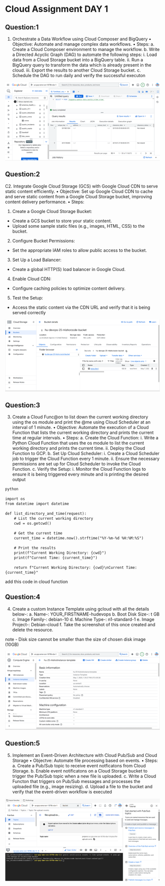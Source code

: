 # Cloud Assignment DAY 1

## Question:1

1. Orchestrate a Data Workflow using Cloud Composer and BigQuery
• Objective: Automate and manage complex data workflows.
• Steps:
a. Create a Cloud Composer environment to manage the workflow.
b. Write a Directed Acyclic Graph (DAG) to automate the following steps:
i. Load data from a Cloud Storage bucket into a BigQuery table.
ii. Run a BigQuery query to transform the data which is already present in 
the cloud.
iii. Export the results to another Cloud Storage bucket.
c. Schedule the DAG to run daily and verify the successful executon

![alt text](image-3.png)

## Question:2

C2. Integrate Google Cloud Storage (GCS) with Google Cloud CDN to serve static content efficiently.
• Objective: Set up Google Cloud CDN to cache and serve static content from a Google Cloud 
Storage bucket, improving content delivery performance.
• Steps:
1. Create a Google Cloud Storage Bucket:
- Create a GCS bucket to store your static content.
- Upload some sample static files (e.g., images, HTML, CSS) to the bucket.
2. Configure Bucket Permissions:
- Set the appropriate IAM roles to allow public access to the bucket.
3. Set Up a Load Balancer:
- Create a global HTTP(S) load balancer in Google Cloud.
4. Enable Cloud CDN:
- Configure caching policies to optimize content delivery.
5. Test the Setup:
- Access the static content via the CDN URL and verify that it is being served 
correctly

![alt text](image-2.png)



## Question:3
3. Create a Cloud Func@on to list down the current working directory using the os module and print 
the @me using Cloud Scheduler at an interval of 1 minute.
• Objective: Automate the execution of a Cloud Function that lists the current working directory 
and prints the current time at regular intervals.
• Steps:
a. Create the Cloud Function:
i. Write a Python Cloud Function that uses the os module to list the current 
working directory and prints the current time.
ii. Deploy the Cloud Function to GCP.
b. Set Up Cloud Scheduler:
i. Create a Cloud Scheduler job to trigger the Cloud Function every 1 minute.
ii. Ensure the necessary permissions are set up for Cloud Scheduler to invoke the 
Cloud Function.
c. Verify the Setup:
i. Monitor the Cloud Function logs to ensure it is being triggered every minute and 
is printing the desired output

```
python

import os
from datetime import datetime

def list_directory_and_time(request):
    # List the current working directory
    cwd = os.getcwd()
    
    # Get the current time
    current_time = datetime.now().strftime("%Y-%m-%d %H:%M:%S")
    
    # Print the results
    print(f"Current Working Directory: {cwd}")
    print(f"Current Time: {current_time}")
    
    return f"Current Working Directory: {cwd}\nCurrent Time: {current_time}"

```

add this code in cloud function 

## Question:4

4. Create a custom Instance Template using gcloud with all the details below-: 
a. Name-: YOUR_FIRSTNAME-hudevops 
b. Boot Disk Size-: t GB 
c. Image Family-: debian-10 
d. Machine Type-: n1-standard-1 
e. Image Project-: Debian-cloud
f. Take the screenshot of this once created and delete the resource.

note - Disk size cannot be smaller than the size of chosen disk image (10GB)

![alt text](image.png)

## Question:5

5. Implement an Event-Driven Architecture with Cloud Pub/Sub and Cloud Storage
• Objectve: Automate file processing based on events.
• Steps:
a. Create a Pub/Sub topic to receive event notficatons from Cloud Storage.
b. Enable event notificatons on a Cloud Storage bucket to trigger the Pub/Sub 
topic when a new file is uploaded.
c. Write a Cloud Functon that triggers on Pub/Sub messages and processes the 
uploaded file (e.g., image resizing).
d. Upload a file to the bucket and verify that the event-driven workflow is 
executed

![alt text](image-1.png)
